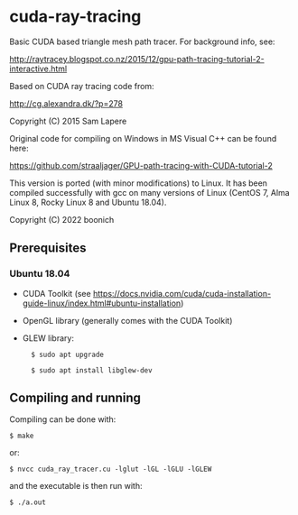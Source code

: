 # cuda-ray-tracing

Basic CUDA based triangle mesh path tracer.
For background info, see:

http://raytracey.blogspot.co.nz/2015/12/gpu-path-tracing-tutorial-2-interactive.html

Based on CUDA ray tracing code from:

http://cg.alexandra.dk/?p=278

Copyright (C) 2015  Sam Lapere
 
Original code for compiling on Windows in MS Visual C++ can be found here:

https://github.com/straaljager/GPU-path-tracing-with-CUDA-tutorial-2

This version is ported (with minor modifications) to Linux. It has been compiled successfully with gcc on many versions of Linux (CentOS 7, Alma Linux 8, Rocky Linux 8 and Ubuntu 18.04).

Copyright (C) 2022  boonich

## Prerequisites

### Ubuntu 18.04

- CUDA Toolkit (see https://docs.nvidia.com/cuda/cuda-installation-guide-linux/index.html#ubuntu-installation)
- OpenGL library (generally comes with the CUDA Toolkit)
- GLEW library:

        $ sudo apt upgrade

        $ sudo apt install libglew-dev

## Compiling and running

Compiling can be done with:

    $ make

or:

    $ nvcc cuda_ray_tracer.cu -lglut -lGL -lGLU -lGLEW

and the executable is then run with:

    $ ./a.out
